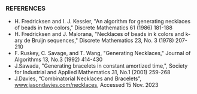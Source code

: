 ### REFERENCES

- H. Fredricksen and I. J. Kessler, "An algorithm for generating necklaces of beads in two colors," Discrete Mathematics 61 (1986) 181-188
- H. Fredricksen and J. Maiorana, "Necklaces of beads in k colors and k-ary de Bruijn sequences," Discrete Mathematics 23, No. 3 (1978) 207-210
- F. Ruskey, C. Savage, and T. Wang, "Generating Necklaces," Journal of Algorithms 13, No.3 (1992) 414-430
- J.Sawada, "Generating bracelets in constant amortized time,", Society for Industrial and Applied Mathematics 31, No.1 (2001) 259-268
- J.Davies, “Combinatorial Necklaces and Bracelets”, www.jasondavies.com/necklaces, Accessed 15 Nov. 2023
